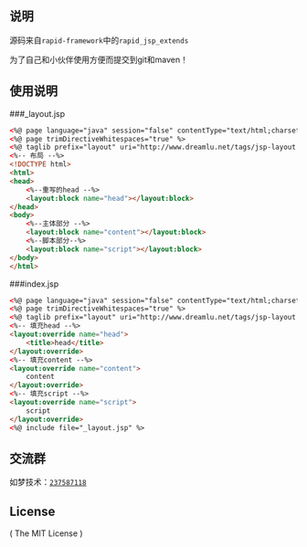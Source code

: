 ## 说明
源码来自`rapid-framework`中的`rapid_jsp_extends`

为了自己和小伙伴使用方便而提交到git和maven！

## 使用说明
###_layout.jsp
```html
<%@ page language="java" session="false" contentType="text/html;charset=UTF-8" isELIgnored="false"%>
<%@ page trimDirectiveWhitespaces="true" %>
<%@ taglib prefix="layout" uri="http://www.dreamlu.net/tags/jsp-layout.tld" %>
<%-- 布局 --%>
<!DOCTYPE html>
<html>
<head>
	<%--重写的head --%>
	<layout:block name="head"></layout:block>
</head>
<body>
	<%--主体部分 --%>
	<layout:block name="content"></layout:block>
	<%--脚本部分--%>
	<layout:block name="script"></layout:block>
</body>
</html>
```
###index.jsp
```html
<%@ page language="java" session="false" contentType="text/html;charset=UTF-8" isELIgnored="false"%>
<%@ page trimDirectiveWhitespaces="true" %>
<%@ taglib prefix="layout" uri="http://www.dreamlu.net/tags/jsp-layout.tld" %>
<%-- 填充head --%>
<layout:override name="head">
    <title>head</title>
</layout:override>
<%-- 填充content --%>
<layout:override name="content">
    content
</layout:override>
<%-- 填充script --%>
<layout:override name="script">
    script
</layout:override>
<%@ include file="_layout.jsp" %>
```

## 交流群
如梦技术：[`237587118`](http://shang.qq.com/wpa/qunwpa?idkey=f78fcb750b4f72c92ff4d375d2884dd69b552301a1f2681af956bd32700eb2c0)

## License

( The MIT License )